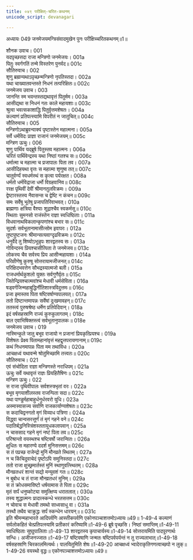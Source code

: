 ```yaml
---
title: ०४९ परीक्षित्-चरित-कथनम्
unicode_script: devanagari

---
```



अध्यायः 049
जनमेजयमन्त्रिसंवादमुखेन पुनः परीक्षिच्चरितकथनम्॥1॥ 

शौनक उवाच। 	001  
यदपृच्छत्तदा राजा मन्त्रिणो जनमेजयः।	001a  
पितुः स्वर्गगतिं तन्मे विस्तरेण पुनर्वद॥	001c  
सौतिरुवाच। 	002  
शृणु ब्रह्मन्यथाऽपृच्छन्मन्त्रिणो नृपतिस्तदा।	002a  
यथा चाख्यातवन्तस्ते निधनं तत्परिक्षितः॥	002c  
जनमेजय उवाच। 	003  
जानन्ति स्म भवन्तस्तद्यथावृत्तं पितुर्मम।	003a  
आसीद्यथा स निधनं गतः काले महायशाः॥	003c  
श्रुत्वा भवत्सकाशाद्धि पितुर्वृत्तमशेषतः।	004a  
कल्याणं प्रतिपत्स्यामि विपरीतं न जातुचित्॥	004c  
सौतिरुवाच। 	005  
मन्त्रिणोऽथाब्रुवन्वाक्यं पृष्टास्तेन महात्मना।	005a  
सर्वे धर्मविदः प्राज्ञा राजानं जनमेजयम्॥	005c  
मन्त्रिण ऊचुः। 	006  
शृणु पार्थिव यद्ब्रूषे पितुस्तव महात्मनः।	006a  
चरितं पार्थिवेन्द्रस्य यथा निष्ठां गतश्च सः॥	006c  
धर्मात्मा च महात्मा च प्रजापालः पिता तव।	007a  
आसीदिहयथा वृत्तः स महात्मा शृणुष्व तत्॥	007c  
चातुर्वर्ण्यं स्वधर्मस्थं स कृत्वा पर्यरक्षत।	008a  
धर्मतो धर्मविद्राजा धर्मो विग्रहवानिव॥	008c  
ररक्ष पृथिवीं देवीं श्रीमानतुलविक्रमः।	009a  
द्वेष्टारस्तस्य नैवासन्स च द्वेष्टि न कंचन॥	009c  
समः सर्वेषु भूतेषु प्रजापतिरिवाभवत्।	010a  
ब्राह्मणाः क्षत्रिया वैश्याः शूद्राश्चैव स्वकर्मसु॥	010c  
स्थिताः सुमनसो राजंस्तेन राज्ञा स्वधिष्ठिताः।	011a  
विधवानाथविकलान्कृपणांश्च बभार सः॥	011c  
सुदर्शः सर्वभूतानामासीत्सोम इवापरः।	012a  
तुष्टपुष्टजनः श्रीमान्सत्यवाग्दृढविक्रमः॥	012c  
धनुर्वेदे तु शिष्योऽभून्नृपः शारद्वतस्य सः।	013a  
गोविन्दस्य प्रियश्चासीत्पिता ते जनमेजय॥	013c  
लोकस्य चैव सर्वस्य प्रिय आसीन्महायशाः।	014a  
परिक्षीणेषु कुरुषु सोत्तरायामजीजनत्॥	014c  
परिक्षिदभवत्तेन सौभद्रस्यात्मजो बली।	015a  
राजधर्मार्थकुशलो युक्तः सर्वगुणैर्वृतः॥	015c  
जितेन्द्रियश्चात्मवांश्च मेधावी धर्मसेविता।	016a  
षड्वर्गजिन्महाबुद्धिर्नीतिशास्त्रविदुत्तमः॥	016c  
प्रजा इमास्तव पिता षष्टिवर्षाण्यपालयत्।	017a  
ततो दिष्टान्तमापन्नः सर्वेषां दुःखमावहन्॥	017c  
ततस्त्वं पुरुषश्रेष्ठ धर्मेण प्रतिपेदिवान्।	018a  
इदं वर्षसहस्राणि राज्यं कुरुकुलागतम्। 	018c  
बाल एवाभिषिक्तस्त्वं सर्वभूतानुपालकः॥ 	018e  
जनमेजय उवाच। 	019  
नास्मिन्कुले जातु बभूव राजायो न प्रजानां प्रियकृत्प्रियश्च। 	019a  
विशेषतः प्रेक्ष्य पितामहानांवृत्तं महद्वृत्तपरायणानाम्॥ 	019c  
कथं निधनमापन्नः पिता मम तथाविधः।	020a  
आचक्षध्वं यथावन्मे श्रोतुमिच्छामि तत्त्वतः॥	020c  
सौतिरुवाच। 	021  
एवं संचोदिता राज्ञा मन्त्रिणस्ते नराधिपम्।	021a  
ऊचुः सर्वे यथावृत्तं राज्ञः प्रियहितैषिणः॥	021c  
मन्त्रिण ऊचुः। 	022  
स राजा पृथिवीपालः सर्वशस्त्रभृतां वरः।	022a  
बभूव मृगयाशीलस्तव राजन्पिता सदा॥	022c  
यथा पाण्डुर्महाबाहुर्धनुर्धरवरो युधि।	023a  
अस्मास्वासज्य सर्वाणि राजकार्याण्यशेषतः॥	023c  
स कदाचिद्वनगतो मृगं विव्याध पत्रिणा।	024a  
विद्ध्वा चान्वसरत्तूर्णं तं मृगं गहने वने॥	024c  
पदातिर्बद्धनिस्त्रिंशस्ततायुधकलापवान्।	025a  
न चाससाद गहने मृगं नष्टं पिता तव॥	025c  
परिश्रान्तो वयस्थश्च षष्टिवर्षो जरान्वितः।	026a  
क्षुधितः स महारण्ये ददर्श मुनिसत्तमम्॥	026c  
स तं पप्रच्छ राजेन्द्रो मुनिं मौनव्रते स्थितम्।	027a  
न च किंचिदुवाचेदं पृष्टोऽपि समुनिस्तदा॥	027c  
ततो राजा क्षुच्छ्रमार्तस्तं मुनिं स्थाणुवत्स्थितम्।	028a  
मौनव्रतधरं शान्तं सद्यो मन्युवशं गतः॥	028c  
न बुबोध च तं राजा मौनव्रतधरं मुनिम्।	029a  
स तं क्रोधसमाविष्टो धर्षयामास ते पिता॥	029c  
मृतं सर्पं धनुष्कोट्या समुत्क्षिप्य धरातलात्।	030a  
तस्य शुद्धात्मनः प्रादात्स्कन्धे भरतसत्तम॥	030c  
न चोवाच स मेधावी तमथो साध्वसाधु वा।	031a  
तस्थौ तथैव चाक्रुद्धः सर्पं स्कन्धेन धारयन्॥॥	031c  
इति श्रीमन्महाभारते आदिपर्वणि आस्तीकपर्वणि एकोनपञ्चाशत्तमोऽध्यायः॥49॥ 
1-49-4 कल्याणं सर्वलोकहितं चेत्प्रतिपत्स्यामि प्रतीकारं करिष्यामि॥1-49-6 ब्रूषे पृच्छसि। निष्ठां समाप्तिम्॥1-49-11 स्वधिष्ठिताः सुष्ठुपालिताः॥1-49-13 शारद्वतस्य कृपाचार्यस्य॥1-49-14 सोत्तरायमिति पादपूरणार्थः सन्धिः। अजीजनज्जातः॥1-49-17 षष्टिवषाणि जन्मतः षष्टिपर्वपर्यन्तं न तु राज्यलाभात्॥1-49-18 वर्षसहस्राणि चिरकालमित्यर्थः। पालयितुमिति शेषः॥1-49-20 आचक्षध्वं भ्वादेराकृतिगणत्वाच्छपो न लुक्॥1-49-26 वयस्थो वृद्धः॥ एकोनपञ्चाशत्तमोऽध्यायः॥49॥